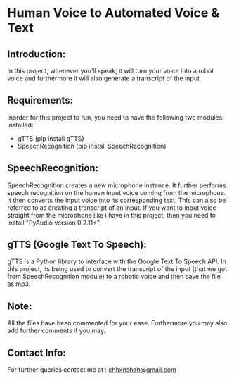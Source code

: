# Human Voice to Automated Voice & Text

## Introduction:
In this project, whenever you'll speak, it will turn your voice into a robot voice and furthermore it will also generate a transcript of the input.

## Requirements:
Inorder for this project to run, you need to have the following two modules installed:
- gTTS (pip install gTTS)
- SpeechRecognition (pip install SpeechRecognition)

## SpeechRecognition:
SpeechRecognition creates a new microphone instance. It further performs speech recognition on the human input voice coming from the microphone. It then converts the input voice into its corresponding text. This can also be referred to as creating a transcript of an input. 
If you want to input voice straight from the microphone like i have in this project, then you need to install "PyAudio version 0.2.11+".

## gTTS (Google Text To Speech):
gTTS is a Python library to interface with the Google Text To Speech API. In this project, its being used to convert the transcript of the input (that we got from SpeechRecognition module) to a robotic voice and then save the file as mp3.

## Note:
All the files have been commented for your ease. Furthermore you may also add further comments if you may.

## Contact Info:
For further queries contact me at : chhxnshah@gmail.com
